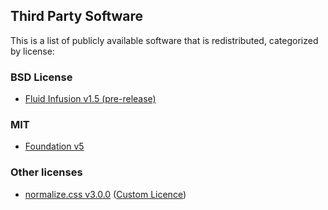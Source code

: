 ## Third Party Software ##

This is a list of publicly available software that is redistributed, categorized by license:

### BSD License ###
* [Fluid Infusion v1.5 (pre-release)](http://fluidproject.org)

### MIT ###
* [Foundation v5](http://foundation.zurb.com)

### Other licenses ###
* [normalize.css v3.0.0](http://necolas.github.io/normalize.css/) ([Custom Licence](https://github.com/necolas/normalize.css/blob/master/LICENSE.md))
